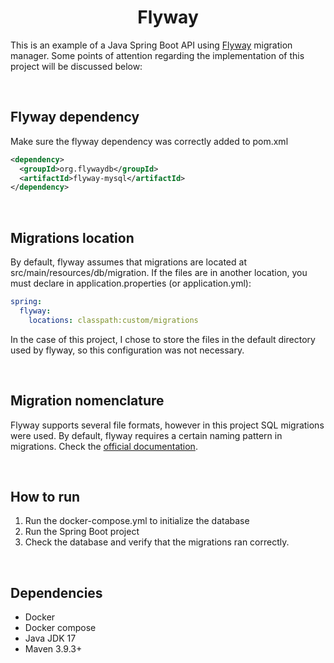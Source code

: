 <h1 align="center"><strong>Flyway</strong></h1>

This is an example of a Java Spring Boot API using [Flyway](https://flywaydb.org/) migration manager. Some points of attention regarding the implementation of this project will be discussed below:

&nbsp;

## Flyway dependency

Make sure the flyway dependency was correctly added to pom.xml

```xml
<dependency>
  <groupId>org.flywaydb</groupId>
  <artifactId>flyway-mysql</artifactId>
</dependency>
```

&nbsp;

## Migrations location

By default, flyway assumes that migrations are located at src/main/resources/db/migration. If the files are in another location, you must declare in application.properties (or application.yml):

```yaml
spring:
  flyway:
    locations: classpath:custom/migrations
```

In the case of this project, I chose to store the files in the default directory used by flyway, so this configuration was not necessary.

&nbsp;

## Migration nomenclature

Flyway supports several file formats, however in this project SQL migrations were used. By default, flyway requires a certain naming pattern in migrations. Check the [official documentation](https://documentation.red-gate.com/flyway/flyway-cli-and-api/concepts/migrations).

&nbsp;

## **How to run**

1. Run the docker-compose.yml to initialize the database
1. Run the Spring Boot project
1. Check the database and verify that the migrations ran correctly.

&nbsp;

## **Dependencies**

- Docker
- Docker compose
- Java JDK 17
- Maven 3.9.3+
